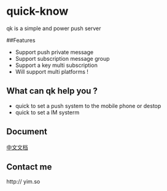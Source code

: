 quick-know
==========
qk is a simple and power push server

##Features
 * Support push private message   
 * Support subscription message group   
 * Support a key multi subscription   
 * Will support multi platforms !  

## What can qk help you ?
 * quick to set a push system to the mobile phone or destop  
 * quick to set a IM systerm

## Document
 [中文文档](https://github.com/Alienero/quick-know/blob/master/Documentation/qk.md)

## Contact me
 http:// yim.so
